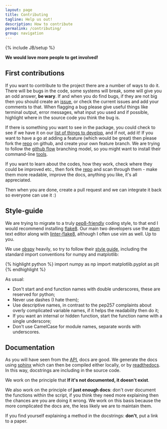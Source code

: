 ```yaml
---
layout: page
title: Contributing
tagline: Help us out!
description: How to contribute
permalink: /contributing/
group: navigation
---
```

{% include JB/setup %}

**We would love more people to get involved!**

## First contributions

If you want to contribute to the project there are a number of ways to do it.
There will be bugs in the code, some systems will break, some will give you
an odd answer, **be wary**.  If and when you do find bugs, if they are not big
then you should create an [issue](https://github.com/calum-chamberlain/EQcorrscan/issues),
or check the current issues and add your comments to that.  When flagging a bug
please give useful things like terminal output, error messages, what input you
used and if possible, highlight where in the source code you think the bug is.

If there is something you want to see in the package, you could check to see if
we have it on our [list of things to develop](https://github.com/calum-chamberlain/EQcorrscan/issues/3),
and if not, add it!  If you want to have a go at adding a feature (which would be great)
then please fork the [repo](https://github.com/calum-chamberlain/EQcorrscan) on
github, and create your own feature branch.  We are trying to follow the
[github flow](http://nvie.com/posts/a-successful-git-branching-model/) branching
model, so you might want to install their command-line
[tools](https://github.com/nvie/gitflow/wiki/Installation).

If you want to learn about the codes, how they work, check where they could be
improved etc., then fork the [repo](https://github.com/calum-chamberlain/EQcorrscan)
and scan through them - make them more readable, improve the docs, anything you
like, it's all appreciated.

Then when you are done, create a pull request and we can integrate it back so
everyone can use it :)

## Style-guide

We are trying to migrate to a truly
[pep8-friendly](https://www.python.org/dev/peps/pep-0008/https://www.python.org/dev/peps/pep-0008/)
coding style, to that end I would recommend installing
[flake8](https://flake8.readthedocs.org/en/latest/).  Our main two developers
use the [atom](https://atom.io/https://atom.io/)
text editor along with [linter-flake8](https://atom.io/packages/linter-flake8),
although I often use vim as well.  Up to you.

We use [obspy](http://docs.obspy.org/http://docs.obspy.org/)
heavily, so try to follow their
[style guide](http://docs.obspy.org/coding_style.html), including
the standard import conventions for numpy and matplotlib:

{% highlight python %}
import numpy as np
import matplotlib.pyplot as plt
{% endhighlight %}

As usual:

* Don't start and end function names with double underscores, these
are reserved for python;
* Never use dashes (I hate them);
* Use descriptive names, in contrast to the pep257 complaints about overly
complicated variable names, if it helps the readability then do it;
* If you want an internal or hidden function, start the function name with a
single underscore;
* Don't use CamelCase for module names, separate words with underscores.

## Documentation

As you will have seen from the [API](http://eqcorrscan.readthedocs.org/en/latest/),
docs are good.  We generate the docs using [sphinx](http://sphinx-doc.org/)
which can then be compiled either locally, or by
[readthedocs](https://readthedocs.org/).  In this way, docstrings are including
in the source code.

We work on the principle that **If it's not documented, it doesn't exist**.

We also work on the principle of **just enough docs**: don't over document the
functions within the script, if you think they need more explaining then the
chances are you are doing it wrong.  We work on this basis because the more
complicated the docs are, the less likely we are to maintain them.  

If you find
yourself explaining a method in the docstrings: **don't**, put a link to a paper.
